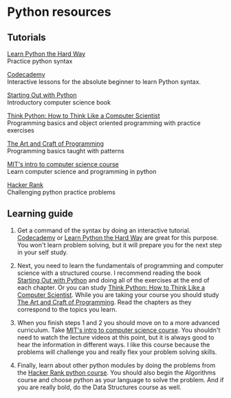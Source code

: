 # Python resources

## Tutorials

[Learn Python the Hard Way](http://learnpythonthehardway.org/book/)  
Practice python syntax

[Codecademy](https://www.codecademy.com/learn/python)  
Interactive lessons for the absolute beginner to learn 
Python syntax.

[Starting Out with Python](https://www.amazon.com/Starting-Out-Python-Tony-Gaddis/dp/0133582736)  
Introductory computer science book 

[Think Python: How to Think Like a Computer Scientist](http://greenteapress.com/thinkpython/html/index.html)  
Programming basics and object oriented programming with practice exercises   

[The Art and Craft of Programming](http://troll.cs.ua.edu/ACP-PY/index.html)  
Programming basics taught with patterns

[MIT's intro to computer science course](http://ocw.mit.edu/courses/electrical-engineering-and-computer-science/6-00sc-introduction-to-computer-science-and-programming-spring-2011/unit-1/lecture-2-core-elements-of-a-program/)  
Learn computer science and programming in python


[Hacker Rank](https://www.hackerrank.com/domains)  
Challenging python practice problems 

## Learning guide
1. Get a command of the syntax by doing an interactive tutorial. [Codecademy](https://www.codecademy.com/learn/python) or [Learn Python the Hard Way](http://learnpythonthehardway.org/book/)
are great for this purpose.  You won't learn problem solving, but it will prepare you for the next
step in your self study.

2. Next, you need to learn the fundamentals of programming and computer science with a structured course.  I recommend reading the book [Starting Out with Python](https://www.amazon.com/Starting-Out-Python-Tony-Gaddis/dp/0133582736) and doing all of the exercises at the end of each chapter. Or you can study [Think Python: How to Think Like a Computer Scientist](http://greenteapress.com/thinkpython/html/index.html).  While you are taking your course you should study 
[The Art and Craft of Programming](http://troll.cs.ua.edu/ACP-PY/index.html). Read the chapters as they correspond to the topics you learn. 

3. When you finish steps 1 and 2 you should move on to a more advanced curriculum. Take [MIT's intro to computer science course](http://ocw.mit.edu/courses/electrical-engineering-and-computer-science/6-00sc-introduction-to-computer-science-and-programming-spring-2011/unit-1/lecture-2-core-elements-of-a-program/). You shouldn't need to watch the lecture videos at this point,
but it is always good to hear the information in different ways. I like this course because the
problems will challenge you and really flex your problem solving skills.  

4. Finally, learn about other python modules by doing the problems from the [Hacker Rank python course](https://www.hackerrank.com/domains). You should also begin the Algorithms course and choose python as your language to solve the problem. And if you are really bold, do the Data Structures course as well.
